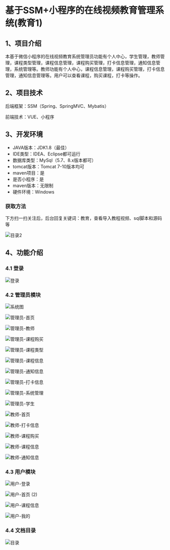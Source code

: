 # 基于SSM+小程序的在线视频教育管理系统(教育1)



## 1、项目介绍

本基于微信小程序的在线视频教育系统管理员功能有个人中心，学生管理，教师管理，课程类型管理，课程信息管理，课程购买管理，打卡信息管理，通知信息管理，系统管理等。教师功能有个人中心，课程信息管理，课程购买管理，打卡信息管理，通知信息管理等。用户可以查看课程，购买课程，打卡等操作。

## 2、项目技术

后端框架：SSM（Spring、SpringMVC、Mybatis）

前端技术：VUE、小程序

## 3、开发环境

- JAVA版本：JDK1.8（最佳）
- IDE类型：IDEA、Eclipse都可运行
- 数据库类型：MySql（5.7、8.x版本都可） 
- tomcat版本：Tomcat 7-10版本均可
- maven项目：是
- 是否小程序：是
- maven版本：无限制
- 硬件环境：Windows
###  获取方法

下方扫一扫关注后，后台回复关键词：教育，查看导入教程视频、sql脚本和源码等

![目录2](https://www.codemarket.fun/202407032155305.png)

## 4、功能介绍

### 4.1 登录

![登录](https://www.codemarket.fun/202410241735707.png)

### 4.2 管理员模块

![系统图](https://www.codemarket.fun/202410241736614.png)

![管理员-首页](https://www.codemarket.fun/202410241735473.png)

![管理员-教师](https://www.codemarket.fun/202410241735441.png)

![管理员-课程购买](https://www.codemarket.fun/202410241735456.png)

![管理员-课程类型](https://www.codemarket.fun/202410241735450.png)

![管理员-课程信息](https://www.codemarket.fun/202410241735467.png)

![管理员-通知信息](https://www.codemarket.fun/202410241735479.png)

![管理员-打卡信息](https://www.codemarket.fun/202410241735466.png)

![管理员-系统管理](https://www.codemarket.fun/202410241735886.png)

![管理员-学生](https://www.codemarket.fun/202410241735947.png)

![教师-首页](https://www.codemarket.fun/202410241735119.png)

![教师-打卡信息](https://www.codemarket.fun/202410241735993.png)

![教师-课程购买](https://www.codemarket.fun/202410241735034.png)

![教师-课程信息](https://www.codemarket.fun/202410241735077.png)

![教师-通知信息](https://www.codemarket.fun/202410241735398.png)

### 4.3 用户模块

![用户-登录](https://www.codemarket.fun/202410241735633.png)

![用户-首页 (2)](https://www.codemarket.fun/202410241735651.png)

![用户-课程信息](https://www.codemarket.fun/202410241735637.png)

![用户-我的](https://www.codemarket.fun/202410241735649.png)

### 4.4 文档目录

![目录 ](https://www.codemarket.fun/202410241735182.png)
